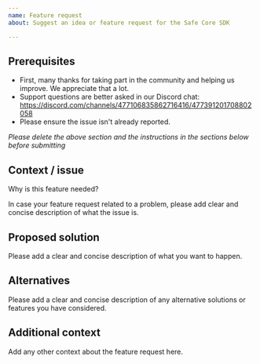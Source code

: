 ```yaml
---
name: Feature request
about: Suggest an idea or feature request for the Safe Core SDK

---
```


## Prerequisites

- First, many thanks for taking part in the community and helping us improve. We appreciate that a lot.
- Support questions are better asked in our Discord chat: https://discord.com/channels/477106835862716416/477391201708802058
- Please ensure the issue isn't already reported.

*Please delete the above section and the instructions in the sections below before submitting*

## Context / issue

Why is this feature needed?

In case your feature request related to a problem, please add clear and concise description of what the issue is.

## Proposed solution

Please add a clear and concise description of what you want to happen.

## Alternatives

Please add a clear and concise description of any alternative solutions or features you have considered.

## Additional context

Add any other context about the feature request here.
